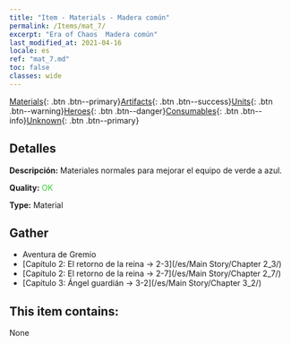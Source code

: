 ```yaml
---
title: "Item - Materials - Madera común"
permalink: /Items/mat_7/
excerpt: "Era of Chaos  Madera común"
last_modified_at: 2021-04-16
locale: es
ref: "mat_7.md"
toc: false
classes: wide
---
```

 [Materials](/es/Items/){: .btn .btn--primary}[Artifacts](/es/Items/Artifacts/){: .btn .btn--success}[Units](/es/Items/Units/){: .btn .btn--warning}[Heroes](/es/Items/Heroes/){: .btn .btn--danger}[Consumables](/es/Items/Consumables/){: .btn .btn--info}[Unknown](/es/Items/Unknown/){: .btn .btn--primary}

## Detalles
 **Descripción:** Materiales normales para mejorar el equipo de verde a azul.

 **Quality:** <span style="color: #32CD32">OK</span>

 **Type:** Material

## Gather

*    Aventura de Gremio 
*    [Capítulo 2: El retorno de la reina -> 2-3](/es/Main Story/Chapter 2_3/) 
*    [Capítulo 2: El retorno de la reina -> 2-7](/es/Main Story/Chapter 2_7/) 
*    [Capítulo 3: Ángel guardián -> 3-2](/es/Main Story/Chapter 3_2/) 

## This item contains:

  None

